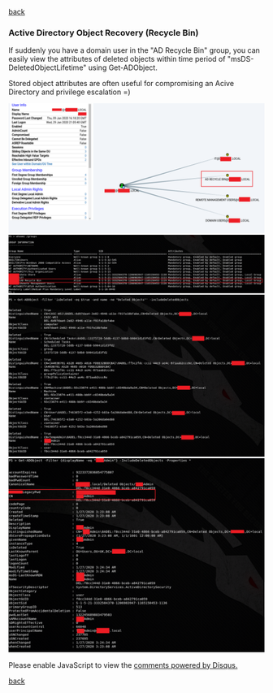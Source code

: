 [back](/blog)

### Active Directory Object Recovery (Recycle Bin)

If suddenly you have a domain user in the "AD Recycle Bin" group, you can easily view the attributes of deleted objects within time period of "msDS-DeletedObjectLifetime" using Get-ADObject.

Stored object attributes are often useful for compromising an Acive Directory and privilege escalation =)

![Image](/img/ad-recycle-bin/1.png)
![Image](/img/ad-recycle-bin/4.png)
![Image](/img/ad-recycle-bin/2.png)
![Image](/img/ad-recycle-bin/3.png)

<div id="disqus_thread"></div>
<script>
(function() { // DON'T EDIT BELOW THIS LINE
var d = document, s = d.createElement('script');
s.src = 'https://hackitfaster-hopto-org.disqus.com/embed.js';
s.setAttribute('data-timestamp', +new Date());
(d.head || d.body).appendChild(s);
})();
</script>
<noscript>Please enable JavaScript to view the <a href="https://disqus.com/?ref_noscript">comments powered by Disqus.</a></noscript>

[back](/blog)